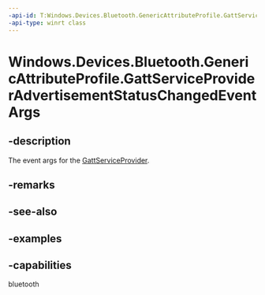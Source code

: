```yaml
---
-api-id: T:Windows.Devices.Bluetooth.GenericAttributeProfile.GattServiceProviderAdvertisementStatusChangedEventArgs
-api-type: winrt class
---
```


<!-- Class syntax.
public class GattServiceProviderAdvertisementStatusChangedEventArgs 
-->

# Windows.Devices.Bluetooth.GenericAttributeProfile.GattServiceProviderAdvertisementStatusChangedEventArgs

## -description
The event args for the [GattServiceProvider](gattserviceprovider_advertisementstatuschanged.md).

## -remarks

## -see-also

## -examples


## -capabilities
bluetooth
